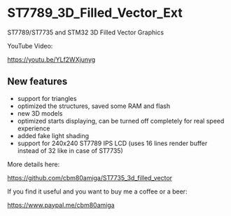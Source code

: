 # ST7789_3D_Filled_Vector_Ext
ST7789/ST7735 and STM32 3D Filled Vector Graphics

YouTube Video:

https://youtu.be/YLf2WXjunyg 


## New features
- support for triangles
- optimized the structures, saved some RAM and flash
- new 3D models
- optimized starts displaying, can be turned off completely for real speed experience
- added fake light shading
- support for 240x240 ST7789 IPS LCD (uses 16 lines render buffer instead of 32 like in case of ST7735)


More details here:

https://github.com/cbm80amiga/ST7735_3d_filled_vector


If you find it useful and you want to buy me a coffee or a beer:

https://www.paypal.me/cbm80amiga
